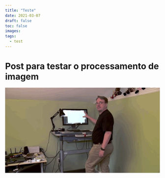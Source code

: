 ```yaml
---
title: "Teste"
date: 2021-03-07
draft: false
toc: false
images:
tags:
  - test
---
```


# Post para testar o processamento de imagem


![imagem](/static/index.jpg)
